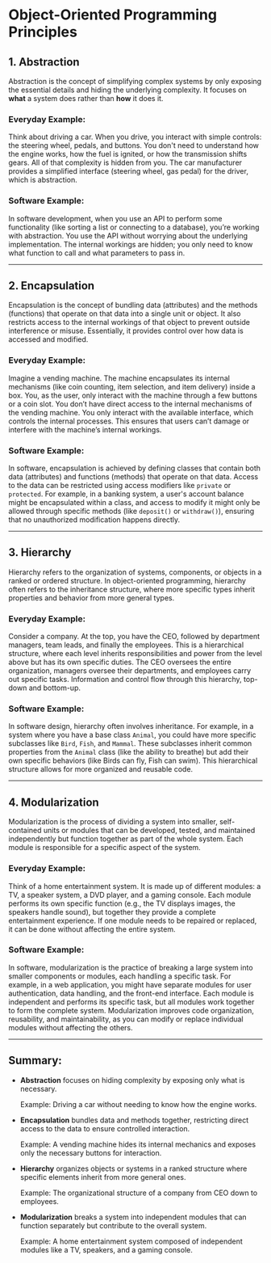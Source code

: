 
# Object-Oriented Programming Principles

## 1. Abstraction
Abstraction is the concept of simplifying complex systems by only exposing the essential details and hiding the underlying complexity. It focuses on **what** a system does rather than **how** it does it.

### Everyday Example:
Think about driving a car. When you drive, you interact with simple controls: the steering wheel, pedals, and buttons. You don't need to understand how the engine works, how the fuel is ignited, or how the transmission shifts gears. All of that complexity is hidden from you. The car manufacturer provides a simplified interface (steering wheel, gas pedal) for the driver, which is abstraction.

### Software Example:
In software development, when you use an API to perform some functionality (like sorting a list or connecting to a database), you’re working with abstraction. You use the API without worrying about the underlying implementation. The internal workings are hidden; you only need to know what function to call and what parameters to pass in.

---

## 2. Encapsulation
Encapsulation is the concept of bundling data (attributes) and the methods (functions) that operate on that data into a single unit or object. It also restricts access to the internal workings of that object to prevent outside interference or misuse. Essentially, it provides control over how data is accessed and modified.

### Everyday Example:
Imagine a vending machine. The machine encapsulates its internal mechanisms (like coin counting, item selection, and item delivery) inside a box. You, as the user, only interact with the machine through a few buttons or a coin slot. You don’t have direct access to the internal mechanisms of the vending machine. You only interact with the available interface, which controls the internal processes. This ensures that users can’t damage or interfere with the machine’s internal workings.

### Software Example:
In software, encapsulation is achieved by defining classes that contain both data (attributes) and functions (methods) that operate on that data. Access to the data can be restricted using access modifiers like `private` or `protected`. For example, in a banking system, a user's account balance might be encapsulated within a class, and access to modify it might only be allowed through specific methods (like `deposit()` or `withdraw()`), ensuring that no unauthorized modification happens directly.

---

## 3. Hierarchy
Hierarchy refers to the organization of systems, components, or objects in a ranked or ordered structure. In object-oriented programming, hierarchy often refers to the inheritance structure, where more specific types inherit properties and behavior from more general types.

### Everyday Example:
Consider a company. At the top, you have the CEO, followed by department managers, team leads, and finally the employees. This is a hierarchical structure, where each level inherits responsibilities and power from the level above but has its own specific duties. The CEO oversees the entire organization, managers oversee their departments, and employees carry out specific tasks. Information and control flow through this hierarchy, top-down and bottom-up.

### Software Example:
In software design, hierarchy often involves inheritance. For example, in a system where you have a base class `Animal`, you could have more specific subclasses like `Bird`, `Fish`, and `Mammal`. These subclasses inherit common properties from the `Animal` class (like the ability to breathe) but add their own specific behaviors (like Birds can fly, Fish can swim). This hierarchical structure allows for more organized and reusable code.

---

## 4. Modularization
Modularization is the process of dividing a system into smaller, self-contained units or modules that can be developed, tested, and maintained independently but function together as part of the whole system. Each module is responsible for a specific aspect of the system.

### Everyday Example:
Think of a home entertainment system. It is made up of different modules: a TV, a speaker system, a DVD player, and a gaming console. Each module performs its own specific function (e.g., the TV displays images, the speakers handle sound), but together they provide a complete entertainment experience. If one module needs to be repaired or replaced, it can be done without affecting the entire system.

### Software Example:
In software, modularization is the practice of breaking a large system into smaller components or modules, each handling a specific task. For example, in a web application, you might have separate modules for user authentication, data handling, and the front-end interface. Each module is independent and performs its specific task, but all modules work together to form the complete system. Modularization improves code organization, reusability, and maintainability, as you can modify or replace individual modules without affecting the others.

---

## Summary:
- **Abstraction** focuses on hiding complexity by exposing only what is necessary.

  Example: Driving a car without needing to know how the engine works.

- **Encapsulation** bundles data and methods together, restricting direct access to the data to ensure controlled interaction.

  Example: A vending machine hides its internal mechanics and exposes only the necessary buttons for interaction.

- **Hierarchy** organizes objects or systems in a ranked structure where specific elements inherit from more general ones.

  Example: The organizational structure of a company from CEO down to employees.

- **Modularization** breaks a system into independent modules that can function separately but contribute to the overall system.

  Example: A home entertainment system composed of independent modules like a TV, speakers, and a gaming console.
